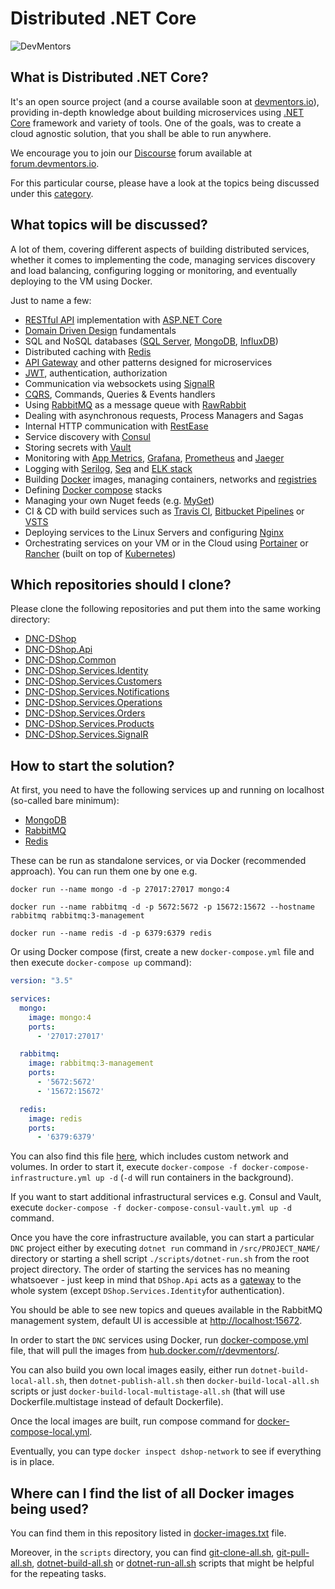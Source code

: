 # Distributed .NET Core

![DevMentors](https://github.com/devmentors/DNC-DShop/blob/master/assets/devmentors_logo.png)

**What is Distributed .NET Core?**
----------------

It's an open source project (and a course available soon at [devmentors.io](https://devmentors.io)), providing in-depth knowledge about building microservices using [.NET Core](https://www.microsoft.com/net/learn/get-started-with-dotnet-tutorial) framework and variety of tools. One of the goals, was to create a cloud agnostic solution, that you shall be able to run anywhere. 

We encourage you to join our [Discourse](https://www.discourse.org) forum available at [forum.devmentors.io](https://forum.devmentors.io).

For this particular course, please have a look at the topics being discussed under this [category](https://forum.devmentors.io/c/courses/distributed-dotnet-core).


**What topics will be discussed?**
----------------

A lot of them, covering different aspects of building distributed services, whether it comes to implementing the code, managing services discovery and load balancing, configuring logging or monitoring, and eventually deploying to the VM using Docker.

Just to name a few:
- [RESTful API](https://www.restapitutorial.com) implementation with [ASP.NET Core](https://docs.microsoft.com/en-us/aspnet/core/?view=aspnetcore-2.1)
- [Domain Driven Design](http://dddcommunity.org) fundamentals
- SQL and NoSQL databases ([SQL Server](https://www.microsoft.com/en-us/sql-server/sql-server-2017), [MongoDB](https://www.mongodb.com), [InfluxDB](https://www.influxdata.com))
- Distributed caching with [Redis](https://redis.io)
- [API Gateway](https://microservices.io/patterns/apigateway.html) and other patterns designed for microservices
- [JWT](https://jwt.io), authentication, authorization
- Communication via websockets using [SignalR](https://docs.microsoft.com/en-us/aspnet/core/signalr/?view=aspnetcore-2.1)
- [CQRS](https://martinfowler.com/bliki/CQRS.html), Commands, Queries & Events handlers
- Using [RabbitMQ](https://www.rabbitmq.com) as a message queue with [RawRabbit](https://github.com/pardahlman/RawRabbit)
- Dealing with asynchronous requests, Process Managers and Sagas
- Internal HTTP communication with [RestEase](https://github.com/canton7/RestEase)
- Service discovery with [Consul](https://www.consul.io)
- Storing secrets with [Vault](https://www.vaultproject.io)
- Monitoring with [App Metrics](https://www.app-metrics.io), [Grafana](https://grafana.com), [Prometheus](https://prometheus.io) and [Jaeger](https://www.jaegertracing.io)
- Logging with [Serilog](https://serilog.net), [Seq](https://getseq.net) and [ELK stack](https://www.elastic.co/elk-stack)
- Building [Docker](https://www.docker.com) images, managing containers, networks and [registries](https://hub.docker.com)
- Defining [Docker compose](https://docs.docker.com/compose) stacks
- Managing your own Nuget feeds (e.g. [MyGet](https://myget.org))
- CI & CD with build services such as [Travis CI](https://travis-ci.org), [Bitbucket Pipelines](https://bitbucket.org/product/features/pipelines) or [VSTS](https://visualstudio.microsoft.com/pl/team-services)
- Deploying services to the Linux Servers and configuring [Nginx](https://www.nginx.com)
- Orchestrating services on your VM or in the Cloud using [Portainer](https://portainer.io) or [Rancher](https://rancher.com) (built on top of [Kubernetes](https://kubernetes.io))

**Which repositories should I clone?**
----------------

Please clone the following repositories and put them into the same working directory:

- [DNC-DShop](https://github.com/devmentors/DNC-DShop.Common)
- [DNC-DShop.Api](https://github.com/devmentors/DNC-DShop.Api)
- [DNC-DShop.Common](https://github.com/devmentors/DNC-DShop.Common)
- [DNC-DShop.Services.Identity](https://github.com/devmentors/DNC-DShop.Services.Identity)
- [DNC-DShop.Services.Customers](https://github.com/devmentors/DNC-DShop.Services.Customers)
- [DNC-DShop.Services.Notifications](https://github.com/devmentors/DNC-DShop.Services.Notifications)
- [DNC-DShop.Services.Operations](https://github.com/devmentors/DNC-DShop.Services.Operations)
- [DNC-DShop.Services.Orders](https://github.com/devmentors/DNC-DShop.Services.Orders)
- [DNC-DShop.Services.Products](https://github.com/devmentors/DNC-DShop.Services.Products)
- [DNC-DShop.Services.SignalR](https://github.com/devmentors/DNC-DShop.Services.SignalR)

**How to start the solution?**
----------------

At first, you need to have the following services up and running on localhost (so-called bare minimum):

- [MongoDB](https://www.mongodb.com)
- [RabbitMQ](https://www.rabbitmq.com)
- [Redis](https://redis.io)

These can be run as standalone services, or via Docker (recommended approach). 
You can run them one by one e.g.

```docker
docker run --name mongo -d -p 27017:27017 mongo:4
```

```docker
docker run --name rabbitmq -d -p 5672:5672 -p 15672:15672 --hostname rabbitmq rabbitmq:3-management
```

```docker
docker run --name redis -d -p 6379:6379 redis
```

Or using Docker compose (first, create a new `docker-compose.yml` file and then execute `docker-compose up` command):

```yml
version: "3.5"

services:
  mongo:
    image: mongo:4
    ports:
      - '27017:27017'

  rabbitmq:
    image: rabbitmq:3-management
    ports:
      - '5672:5672'
      - '15672:15672'

  redis:
    image: redis
    ports:
      - '6379:6379'
```

You can also find this file [here](https://github.com/devmentors/DNC-DShop/blob/master/compose/docker-compose-infrastructure.yml), which includes custom network and volumes. In order to start it, execute `docker-compose -f docker-compose-infrastructure.yml up -d` (`-d` will run containers in the background).

If you want to start additional infrastructural services e.g. Consul and Vault, execute `docker-compose -f docker-compose-consul-vault.yml up -d` command.

Once you have the core infrastructure available, you can start a particular `DNC` project either by executing `dotnet run` command in `/src/PROJECT_NAME/` directory or starting a shell script `./scripts/dotnet-run.sh` from the root project directory. 
The order of starting the services has no meaning whatsoever - just keep in mind that `DShop.Api` acts as a [gateway](https://microservices.io/patterns/apigateway.html) to the whole system (except `DShop.Services.Identity`for authentication).

You should be able to see new topics and queues available in the RabbitMQ management system, default UI is accessible at [http://localhost:15672](http://localhost:15672).

In order to start the `DNC` services using Docker, run [docker-compose.yml](https://github.com/devmentors/DNC-DShop/blob/master/compose/docker-compose.yml) file, that will pull the images from [hub.docker.com/r/devmentors/](https://hub.docker.com/r/devmentors/).

You can also build you own local images easily, either run `dotnet-build-local-all.sh`, then `dotnet-publish-all.sh` then `docker-build-local-all.sh` scripts or just `docker-build-local-multistage-all.sh` (that will use Dockerfile.multistage instead of default Dockerfile).

Once the local images are built, run compose command for [docker-compose-local.yml](https://github.com/devmentors/DNC-DShop/blob/master/compose/docker-compose-local.yml).

Eventually, you can type `docker inspect dshop-network` to see if everything is in place.

**Where can I find the list of all Docker images being used?**
----------------

You can find them in this repository listed in [docker-images.txt](https://github.com/devmentors/DNC-DShop/blob/master/docker-images.txt) file.

Moreover, in the `scripts` directory, you can find [git-clone-all.sh](https://github.com/devmentors/DNC-DShop/blob/master/scripts/git-clone-all.sh), [git-pull-all.sh](https://github.com/devmentors/DNC-DShop/blob/master/scripts/git-pull-all.sh), [dotnet-build-all.sh](https://github.com/devmentors/DNC-DShop/blob/master/scripts/dotnet-build-all.sh) or [dotnet-run-all.sh](https://github.com/devmentors/DNC-DShop/blob/master/scripts/dotnet-run-all.sh)
scripts that might be helpful for the repeating tasks.